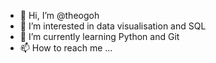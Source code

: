 - 👋 Hi, I’m @theogoh
- 👀 I’m interested in data visualisation and SQL
- 🌱 I’m currently learning Python and Git
- 📫 How to reach me ...

<!---
theogoh/theogoh is a ✨ special ✨ repository because its `README.md` (this file) appears on your GitHub profile.
You can click the Preview link to take a look at your changes.
--->
